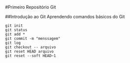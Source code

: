 #Primeiro Repositório Git


##Introdução ao Git
Aprendendo comandos básicos do Git

	git init
	git status
	git add *
	git commit -m "menssagem"
	git log
	git checkout -- arquivo
	git reset HEAD arquivo
	git reset --soft HEAD~1
